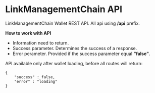 # LinkManagementChain API

LinkManagementChain Wallet REST API. All api using **/api** prefix.

**How to work with API**

+ Information need to return.
+ Success parameter. Determines the success of a response.
+ Error perameter. Provided if the success parameter equal **"false"**.

API available only after wallet loading, before all routes will return:

    {
        "success" : false,
        "error" : "loading"
    }
